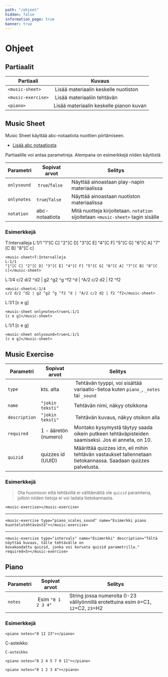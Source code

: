 ```yaml
---
path: "/ohjeet"
hidden: false
information_page: true
banner: true
---
```



# Ohjeet

## Partiaalit

Partiaali | Kuvaus
-- | --
`<music-sheet>` | Lisää materiaalin keskelle nuotiston
`<music-exercise>` | Lisää materiaaliin tehtävän
`<piano>` | Lisää materiaalin keskelle pianon kuvan

## Music Sheet

Music Sheet käyttää abc-notaatiota nuottien piirtämiseen.

- [Lisää abc notaatiosta](http://abcnotation.com/learn)

Partiaalille voi antaa parametreja. Alempana on esimerkkejä niiden käytöstä

Parametri | Sopivat arvot | Selitys
-- | -- | --
`onlysound` | `true`/`false` | Näyttää ainoastaan play-napin materiaalissa
`onlynotes`| `true`/`false` | Näyttää ainoastaan nuotiston materiaalissa
`notation` | abc-notaatiota | Mitä nuotteja kirjoitetaan. `notation` sijoitetaan `<music-sheet>` tagin sisälle

### Esimerkkejä

<music-sheet>T:Intervalleja
L:1/1
"1"[C C] "2"[C D] "3"[C E] "4"[C F] "5"[C G] "6"[C A] "7"[C B] "8"[C c]</music-sheet>

```
<music-sheet>T:Intervalleja
L:1/1
"1"[C C] "2"[C D] "3"[C E] "4"[C F] "5"[C G] "6"[C A] "7"[C B] "8"[C c]</music-sheet>
```

<music-sheet>L:1/4
c/2 d/2 ^d2 | g2 ^g2 ^g ^f2 ^d | ^A/2 c/2 d2 | f2 ^f2</music-sheet>

```
<music-sheet>L:1/4
c/2 d/2 ^d2 | g2 ^g2 ^g ^f2 ^d | ^A/2 c/2 d2 | f2 ^f2</music-sheet>
```

<music-sheet onlynotes=true>L:1/1
[c e g]</music-sheet>

```
<music-sheet onlynotes=true>L:1/1
[c e g]</music-sheet>
```

<music-sheet onlysound=true>L:1/1
[c e g]</music-sheet>

```
<music-sheet onlysound=true>L:1/1
[c e g]</music-sheet>
```

## Music Exercise

Parametri | Sopivat arvot | Selitys
-- | -- | --
`type` | kts. alta | Tehtävän tyyppi, voi sisältää variaatio-tietoa kuten `piano_`, `_notes` tai `_sound`
`name` | `"jokin teksti"` | Tehtävän nimi, näkyy otsikkona
`description` | `"jokin teksti"` | Tehtävän kuvaus, näkyy otsikon alla
`required` | 1 - ääretön (numero) | Montako kysymystä täytyy saada oikein putkeen tehtäväpisteiden saamiseksi. Jos ei anneta, on 10.
`quizid` | quizzes id (UUID) | Määrittää quizzes id:n, eli mihin tehtävän vastaukset tallennetaan tietokannassa. Saadaan quizzes palvelusta.

### Esimerkkejä

> Ota huomioon että tehtävillä ei välttämättä ole `quizid` paramteria, jolloin niiden tietoja ei voi ladata tietokannasta.

<music-exercise></music-exercise>

```
<music-exercise></music-exercise>
```

----

<music-exercise type="piano_scales_sound" name="Esimerkki piano kuuntelutehtävästä"></music-exercise>

```
<music-exercise type="piano_scales_sound" name="Esimerkki piano kuuntelutehtävästä"></music-exercise>
```

----

<music-exercise type="intervals" name="Esimerkki" description="Tältä näyttää kuvaus, tälle tehtävälle on kovakoodattu quizid, jonka voi korvata quizid parametrilla." required=5></music-exercise>

```
<music-exercise type="intervals" name="Esimerkki" description="Tältä näyttää kuvaus, tälle tehtävälle on
kovakoodattu quizid, jonka voi korvata quizid parametrilla." required=5></music-exercise>
```

## Piano

Parametri | Sopivat arvot | Selitys
-- | -- | --
`notes` | Esim `"0 1 2 3 4"` | String jossa numeroita 0-23 välilyönnillä erotettuina esim `0`=C1, `12`=C2, `23`=H2

### Esimerkkejä

<piano notes="0 12 23"></piano>

```
<piano notes="0 12 23"></piano>
```

C-asteikko

<piano notes="0 2 4 5 7 9 11"></piano>

```
C-asteikko

<piano notes="0 2 4 5 7 9 11"></piano>
```

<piano notes="0 1 2 3 4"></piano>

```
<piano notes="0 1 2 3 4"></piano>
```
